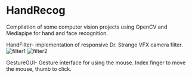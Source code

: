 # HandRecog
Compilation of some computer vision projects using OpenCV and Mediapipe for hand and face recognition.

HandFilter- implementation of responsive Dr. Strange VFX camera filter.
![filter1](https://user-images.githubusercontent.com/73446454/158413439-57096bac-719c-4760-9034-247f95fa8d1f.png)
![filter2](https://user-images.githubusercontent.com/73446454/158413449-5dbee040-4012-43a2-856a-cada3313f6cc.png)

GestureGUI- Gesture interface for using the mouse. Index finger to move the mouse, thumb to click.
